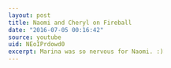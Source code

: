 ```yaml
---
layout: post
title: Naomi and Cheryl on Fireball
date: "2016-07-05 00:16:42"
source: youtube
uid: NEoIPrdowd0
excerpt: Marina was so nervous for Naomi. :)
---
```

